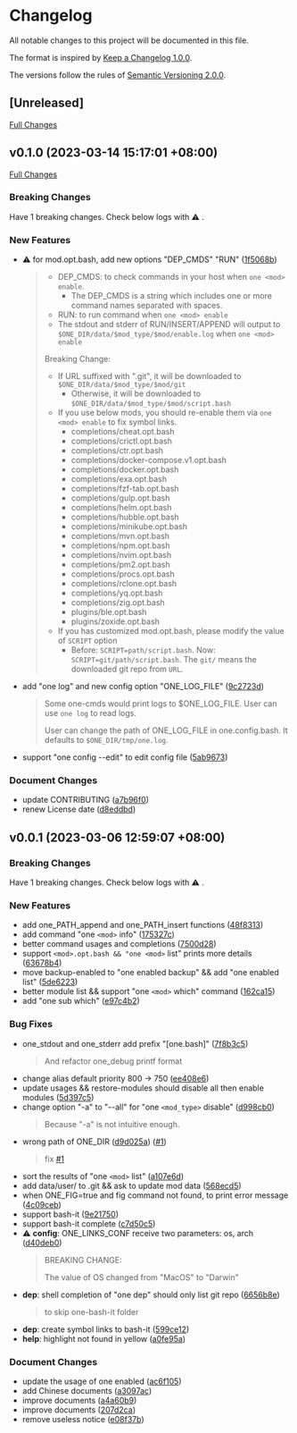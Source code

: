 # Changelog

All notable changes to this project will be documented in this file.

The format is inspired by [Keep a Changelog 1.0.0](https://keepachangelog.com/en/1.0.0/).

The versions follow the rules of [Semantic Versioning 2.0.0](https://semver.org/spec/v2.0.0.html).

## [Unreleased]

[Full Changes](https://github.com/one-bash/one.bash/compare/v0.1.0...HEAD)


<a name="v0.1.0"></a>
## v0.1.0 (2023-03-14 15:17:01 +08:00)

[Full Changes](https://github.com/one-bash/one.bash/compare/v0.0.1...v0.1.0)

### Breaking Changes

Have 1 breaking changes. Check below logs with ⚠️ .

### New Features

- ⚠️  for mod.opt.bash, add new options "DEP_CMDS" "RUN" ([1f5068b](https://github.com/one-bash/one.bash/commit/1f5068b68c3d60219a444afc0bb0c6b3dd0bf951))
  > - DEP_CMDS: to check commands in your host when `one <mod> enable`.
  >   - The DEP_CMDS is a string which includes one or more command names separated with spaces.
  > - RUN: to run command when `one <mod> enable`
  > - The stdout and stderr of RUN/INSERT/APPEND will output to `$ONE_DIR/data/$mod_type/$mod/enable.log` when `one <mod> enable`
  > 
  > Breaking Change:
  > 
  > - If URL suffixed with ".git", it will be downloaded to `$ONE_DIR/data/$mod_type/$mod/git`
  >   - Otherwise, it will be downloaded to `$ONE_DIR/data/$mod_type/$mod/script.bash`
  > - If you use below mods, you should re-enable them via `one <mod> enable` to fix symbol links.
  >   - completions/cheat.opt.bash
  >   - completions/crictl.opt.bash
  >   - completions/ctr.opt.bash
  >   - completions/docker-compose.v1.opt.bash
  >   - completions/docker.opt.bash
  >   - completions/exa.opt.bash
  >   - completions/fzf-tab.opt.bash
  >   - completions/gulp.opt.bash
  >   - completions/helm.opt.bash
  >   - completions/hubble.opt.bash
  >   - completions/minikube.opt.bash
  >   - completions/mvn.opt.bash
  >   - completions/npm.opt.bash
  >   - completions/nvim.opt.bash
  >   - completions/pm2.opt.bash
  >   - completions/procs.opt.bash
  >   - completions/rclone.opt.bash
  >   - completions/yq.opt.bash
  >   - completions/zig.opt.bash
  >   - plugins/ble.opt.bash
  >   - plugins/zoxide.opt.bash
  > - If you has customized mod.opt.bash, please modify the value of `SCRIPT` option
  >   - Before: `SCRIPT=path/script.bash`. Now: `SCRIPT=git/path/script.bash`. The `git/` means the downloaded git repo from `URL`.
- add "one log" and new config option "ONE_LOG_FILE" ([9c2723d](https://github.com/one-bash/one.bash/commit/9c2723ddfebf778edf56b4b7b66ddb8f7147c694))
  > Some one-cmds would print logs to $ONE_LOG_FILE. User can use `one log` to read logs.
  > 
  > User can change the path of ONE_LOG_FILE in one.config.bash. It defaults to `$ONE_DIR/tmp/one.log`.
- support "one config --edit" to edit config file ([5ab9673](https://github.com/one-bash/one.bash/commit/5ab9673fd42b4fa1ebdc8262fd10fc931e6d1aac))

### Document Changes

- update CONTRIBUTING ([a7b96f0](https://github.com/one-bash/one.bash/commit/a7b96f024a5c80ec5166dcab5c54c32a5323a6ae))
- renew License date ([d8eddbd](https://github.com/one-bash/one.bash/commit/d8eddbdd107b7a84e31b8a2674f9dcd08110e91b))


<a name="v0.0.1"></a>
## v0.0.1 (2023-03-06 12:59:07 +08:00)


### Breaking Changes

Have 1 breaking changes. Check below logs with ⚠️ .

### New Features

- add one_PATH_append and one_PATH_insert functions ([48f8313](https://github.com/one-bash/one.bash/commit/48f83136c35e5ef750292e341b8cbff2871d79fe))
- add command "one `<mod>` info" ([175327c](https://github.com/one-bash/one.bash/commit/175327c082824b9b02ed631c8c3f321f70df561b))
- better command usages and completions ([7500d28](https://github.com/one-bash/one.bash/commit/7500d2871c4d0f2496fd309122366403caba07da))
- support `<mod>.opt.bash && "one <mod>` list" prints more details ([63678b4](https://github.com/one-bash/one.bash/commit/63678b4f3c70ff781ada075a6fa1c6b5a974886c))
- move backup-enabled to "one enabled backup" && add "one enabled list" ([5de6223](https://github.com/one-bash/one.bash/commit/5de62236f34371a70c772763be7b04a0dfe7921c))
- better module list && support "one `<mod>` which" command ([162ca15](https://github.com/one-bash/one.bash/commit/162ca15e162a2b4b39cde76e571519a1b7957320))
- add "one sub which" ([e97c4b2](https://github.com/one-bash/one.bash/commit/e97c4b250b2ceb6ccc80fa27972364d2b26db115))

### Bug Fixes

- one_stdout and one_stderr add prefix "[one.bash]" ([7f8b3c5](https://github.com/one-bash/one.bash/commit/7f8b3c59da940323afbe7c79d2feb216c77cec1e))
  > And refactor one_debug printf format
- change alias default priority 800 -> 750 ([ee408e6](https://github.com/one-bash/one.bash/commit/ee408e6331fff2ddbce5e253cd5f801ce7583792))
- update usages && restore-modules should disable all then enable modules ([5d397c5](https://github.com/one-bash/one.bash/commit/5d397c5eacf481006e833f6e96c93d19ad7a2346))
- change option "-a" to "--all" for "one `<mod_type>` disable" ([d998cb0](https://github.com/one-bash/one.bash/commit/d998cb08525210392dbddc6b5d1c23e27ea45557))
  > Because "-a" is not intuitive enough.
- wrong path of ONE_DIR ([d9d025a](https://github.com/one-bash/one.bash/commit/d9d025ab73a7d468644094b1fac38670a9ada296)) ([#1](https://github.com/one-bash/one.bash/issues/1))
  > fix [#1](https://github.com/one-bash/one.bash/issues/1)
- sort the results of "one `<mod>` list" ([a107e6d](https://github.com/one-bash/one.bash/commit/a107e6d14efcb1d12af455c8571a0dc7810b9162))
- add data/user/ to .git && ask to update mod data ([568ecd5](https://github.com/one-bash/one.bash/commit/568ecd59d8427587ae11b14e6cb98d9737585154))
- when ONE_FIG=true and fig command not found, to print error message ([4c09ceb](https://github.com/one-bash/one.bash/commit/4c09ceb4cfbaa7b50280793733acca6d151c4f94))
- support bash-it ([9e21750](https://github.com/one-bash/one.bash/commit/9e217509c14c1ed91636b7c0b32eca524c0b53fb))
- support bash-it complete ([c7d50c5](https://github.com/one-bash/one.bash/commit/c7d50c5803864afa212d28c4e7ff14638de9e115))
- ⚠️  **config**: ONE_LINKS_CONF receive two parameters: os, arch ([d40deb0](https://github.com/one-bash/one.bash/commit/d40deb02dcfa2f4acd916f0845890e72fb6478be))
  > BREAKING CHANGE:
  > 
  > The value of OS changed from "MacOS" to "Darwin"
- **dep**: shell completion of "one dep" should only list git repo ([6656b8e](https://github.com/one-bash/one.bash/commit/6656b8e299d99833b360ce481ef1c972b3fbc56b))
  > to skip one-bash-it folder
- **dep**: create symbol links to bash-it ([599ce12](https://github.com/one-bash/one.bash/commit/599ce126e5480a2c347e848b4019060a612254a9))
- **help**: highlight not found in yellow ([a0fe95a](https://github.com/one-bash/one.bash/commit/a0fe95afeb1df2a186ea9edce7c2b87f4b8156b7))

### Document Changes

- update the usage of one enabled ([ac6f105](https://github.com/one-bash/one.bash/commit/ac6f105d12868cf968b2d5f47941b98496111b74))
- add Chinese documents ([a3097ac](https://github.com/one-bash/one.bash/commit/a3097acc909bc4ef92a98ea524ce127ada83008b))
- improve documents ([a4a60b9](https://github.com/one-bash/one.bash/commit/a4a60b9293fee834359251e0d0322c8a01faf1b7))
- improve documents ([207d2ca](https://github.com/one-bash/one.bash/commit/207d2ca9a533e0c929dc0af025c016bac9299ccf))
- remove useless notice ([e08f37b](https://github.com/one-bash/one.bash/commit/e08f37b31b07ee2081b94c788b8b42b9cd118b21))
